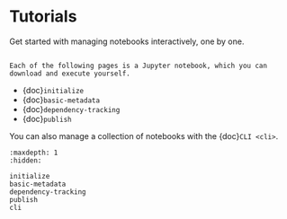 # Tutorials

Get started with managing notebooks interactively, one by one.

```{note}

Each of the following pages is a Jupyter notebook, which you can download and execute yourself.

```

- {doc}`initialize`
- {doc}`basic-metadata`
- {doc}`dependency-tracking`
- {doc}`publish`

You can also manage a collection of notebooks with the {doc}`CLI <cli>`.

```{toctree}
:maxdepth: 1
:hidden:

initialize
basic-metadata
dependency-tracking
publish
cli
```
